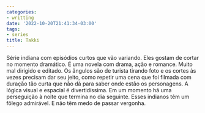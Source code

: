 ```yaml
---
categories:
- writting
date: '2022-10-20T21:41:34-03:00'
tags:
- series
title: Takki
---
```


Série indiana com episódios curtos que vão variando. Eles gostam de cortar no momento dramático. É uma novela com drama, ação e romance. Muito mal dirigido e editado. Os ângulos são de turista tirando foto e os cortes às vezes precisam dar seu jeito, como repetir uma cena que foi filmada com duração tão curta que não dá para saber onde estão os personagens. A lógica visual e espacial é divertidíssima. Em um momento há uma perseguição à noite que termina no dia seguinte. Esses indianos têm um fôlego admirável. E não têm medo de passar vergonha.

